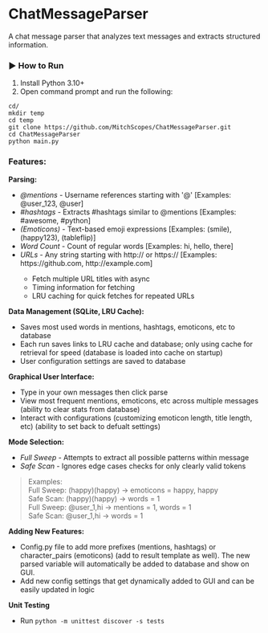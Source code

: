# ChatMessageParser

A chat message parser that analyzes text messages and extracts structured information.  

### ▶️ How to Run  
1. Install Python 3.10+
2. Open command prompt and run the following:  
```
cd/  
mkdir temp  
cd temp  
git clone https://github.com/MitchScopes/ChatMessageParser.git  
cd ChatMessageParser  
python main.py
```

### Features:  
**Parsing:**
- *@mentions* - Username references starting with '@' [Examples: @user_123, @user]
- *#hashtags* - Extracts #hashtags similar to @mentions [Examples: #awesome, #python]
- *(Emoticons)* - Text-based emoji expressions [Examples: (smile), (happy123), (tableflip)]
- *Word Count* - Count of regular words [Examples: hi, hello, there]
- *URLs* - Any string starting with http:// or https:// [Examples: ht<span>tps://github.com, ht<span>tp://example.com]
  - Fetch multiple URL titles with async
  - Timing information for fetching
  - LRU caching for quick fetches for repeated URLs

**Data Management (SQLite, LRU Cache):**
- Saves most used words in mentions, hashtags, emoticons, etc to database
- Each run saves links to LRU cache and database; only using cache for retrieval for speed (database is loaded into cache on startup)
- User configuration settings are saved to database

**Graphical User Interface:**
- Type in your own messages then click parse
- View most frequent mentions, emoticons, etc across multiple messages (ability to clear stats from database)
- Interact with configurations (customizing emoticon length, title length, etc) (ability to set back to defualt settings)

**Mode Selection:**
- *Full Sweep* - Attempts to extract all possible patterns within message  
- *Safe Scan* - Ignores edge cases checks for only clearly valid tokens  
>Examples:  
Full Sweep: (happy)(happy) -> emoticons = happy, happy  
Safe Scan: (happy)(happy) -> words = 1  
Full Sweep: @user_1,hi -> mentions = 1, words = 1  
Safe Scan: @user_1,hi -> words = 1  

**Adding New Features:**
- Config.py file to add more prefixes (mentions, hashtags) or character_pairs (emoticons) (add to result template as well). The new parsed variable will automatically be added to database and show on GUI.
- Add new config settings that get dynamically added to GUI and can be easily updated in logic

**Unit Testing**
- Run ```python -m unittest discover -s tests```

